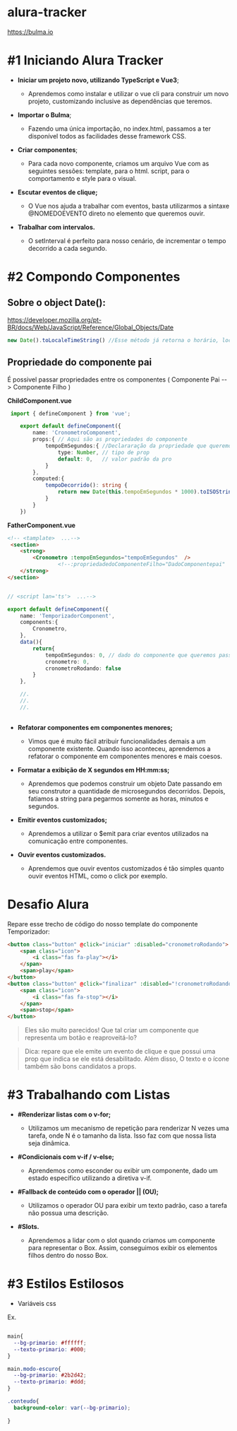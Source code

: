 # alura-tracker

https://bulma.io

# #1 __Iniciando Alura Tracker__

- __Iniciar um projeto novo, utilizando TypeScript e Vue3__;

    - Aprendemos como instalar e utilizar o vue cli para construir um novo projeto, customizando inclusive as dependências que teremos.

- __Importar o Bulma__;
    
    - Fazendo uma única importação, no index.html, passamos a ter disponível todos as facilidades desse framework CSS.

- __Criar componentes__;

    - Para cada novo componente, criamos um arquivo Vue com as seguintes sessões: template, para o html. script, para o comportamento e style para o visual.

- __Escutar eventos de clique;__

    - O Vue nos ajuda a trabalhar com eventos, basta utilizarmos a sintaxe @NOMEDOEVENTO direto no elemento que queremos ouvir.

- __Trabalhar com intervalos.__

    - O setInterval é perfeito para nosso cenário, de incrementar o tempo decorrido a cada segundo.


# #2 __Compondo Componentes__


## Sobre o object Date():

https://developer.mozilla.org/pt-BR/docs/Web/JavaScript/Reference/Global_Objects/Date

```javascript
new Date().toLocaleTimeString() //Esse método já retorna o horário, localizado de acordo com o idioma do navegador. Saiba mais sobre ele
```


## Propriedade do componente pai

É possivel passar propriedades entre os componentes ( Componente Pai --> Componente Filho )


__ChildComponent.vue__
```ts
 import { defineComponent } from 'vue';

    export default defineComponent({
        name: 'CronometroComponent',
        props:{ // Aqui são as propriedades do componente
            tempoEmSegundos:{ //Declararação da propriedade que queremos receber
                type: Number, // tipo de prop
                default: 0,   // valor padrão da pro
            }
        },
        computed:{
            tempoDecorrido(): string {
                return new Date(this.tempoEmSegundos * 1000).toISOString().substring(19,11);
            }
        }
    })

```
__FatherComponent.vue__
```html
<!-- <tamplate>  ...-->
 <section>
    <strong>
        <Cronometro :tempoEmSegundos="tempoEmSegundos"  />
                <!--:propriedadedoComponenteFilho="DadoComponentepai"  -->
    </strong>
</section>
```

```ts

// <script lan='ts'>  ...-->

export default defineComponent({
    name: 'TemporizadorComponent',
    components:{
        Cronometro,
    },
    data(){
        return{
            tempoEmSegundos: 0, // dado do componente que queremos passar
            cronometro: 0,
            cronometroRodando: false
        }
    },

    //.
    //.
    //.
    

```


- __Refatorar componentes em componentes menores;__

    - Vimos que é muito fácil atribuir funcionalidades demais a um componente existente. Quando isso aconteceu, aprendemos a refatorar o componente em componentes menores e mais coesos.

- __Formatar a exibição de X segundos em HH:mm:ss;__

    - Aprendemos que podemos construir um objeto Date passando em seu construtor a quantidade de microsegundos decorridos. Depois, fatiamos a string para pegarmos somente as horas, minutos e segundos.

- __Emitir eventos customizados;__

    - Aprendemos a utilizar o $emit para criar eventos utilizados na comunicação entre componentes.

- __Ouvir eventos customizados.__
    - Aprendemos que ouvir eventos customizados é tão simples quanto ouvir eventos HTML, como o click por exemplo.



# __Desafio Alura__

Repare esse trecho de código do nosso template do componente Temporizador:

```html
<button class="button" @click="iniciar" :disabled="cronometroRodando">
    <span class="icon">
        <i class="fas fa-play"></i>
    </span>
    <span>play</span>
</button>
<button class="button" @click="finalizar" :disabled="!cronometroRodando">
    <span class="icon">
        <i class="fas fa-stop"></i>
    </span>
    <span>stop</span>
</button>

```

> Eles são muito parecidos! Que tal criar um componente que representa um botão e reaproveitá-lo?

> Dica: repare que ele emite um evento de clique e que possui uma prop que indica se ele está desabilitado. Além disso, O texto e o ícone também são bons candidatos a props.


# #3 __Trabalhando com Listas__


- __#Renderizar listas com o v-for;__

    - Utilizamos um mecanismo de repetição para renderizar N vezes uma tarefa, onde N é o tamanho da lista. Isso faz com que nossa lista seja dinâmica.

- __#Condicionais com v-if / v-else;__

    - Aprendemos como esconder ou exibir um componente, dado um estado específico utilizando a diretiva v-if.

- __#Fallback de conteúdo com o operador || (OU);__

    - Utilizamos o operador OU para exibir um texto padrão, caso a tarefa não possua uma descrição.

- __#Slots.__

    - Aprendemos a lidar com o slot quando criamos um componente para representar o Box. Assim, conseguimos exibir os elementos filhos dentro do nosso Box.



# #3 __Estilos Estilosos__

- Variáveis css

Ex.

```css

main{
  --bg-primario: #ffffff;
  --texto-primario: #000;
}

main.modo-escuro{
  --bg-primario: #2b2d42;
  --texto-primario: #ddd;
}

.conteudo{
  background-color: var(--bg-primario);
  
}

```